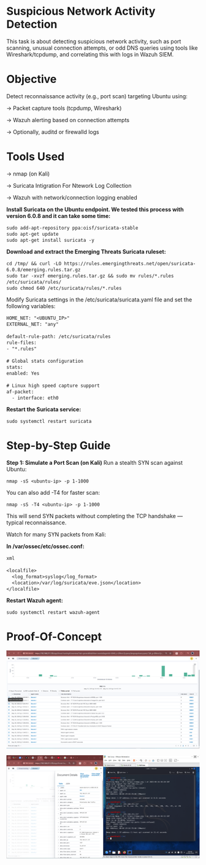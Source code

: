 
#  Suspicious Network Activity Detection

This task is about detecting suspicious network activity, such as port scanning, unusual connection attempts, or odd DNS queries using tools like Wireshark/tcpdump, and correlating this with logs in Wazuh SIEM.

# Objective
Detect reconnaissance activity (e.g., port scan) targeting Ubuntu using:

-> Packet capture tools (tcpdump, Wireshark)

-> Wazuh alerting based on connection attempts

-> Optionally, auditd or firewalld logs

# Tools Used
-> nmap (on Kali)

-> Suricata Intigration For Ntework Log Collection

-> Wazuh with network/connection logging enabled

**Install Suricata on the Ubuntu endpoint. We tested this process with version 6.0.8 and it can take some time:**

    sudo add-apt-repository ppa:oisf/suricata-stable
    sudo apt-get update
    sudo apt-get install suricata -y

**Download and extract the Emerging Threats Suricata ruleset:**

    cd /tmp/ && curl -LO https://rules.emergingthreats.net/open/suricata-6.0.8/emerging.rules.tar.gz
    sudo tar -xvzf emerging.rules.tar.gz && sudo mv rules/*.rules /etc/suricata/rules/
    sudo chmod 640 /etc/suricata/rules/*.rules

Modify Suricata settings in the /etc/suricata/suricata.yaml file and set the following variables:

    HOME_NET: "<UBUNTU_IP>"
    EXTERNAL_NET: "any"
    
    default-rule-path: /etc/suricata/rules
    rule-files:
    - "*.rules"
    
    # Global stats configuration
    stats:
    enabled: Yes
    
    # Linux high speed capture support
    af-packet:
      - interface: eth0
      
**Restart the Suricata service:**

    sudo systemctl restart suricata

 # Step-by-Step Guide
**Step 1: Simulate a Port Scan (on Kali)**
Run a stealth SYN scan against Ubuntu:

    nmap -sS <ubuntu-ip> -p 1-1000

You can also add -T4 for faster scan:

    nmap -sS -T4 <ubuntu-ip> -p 1-1000

This will send SYN packets without completing the TCP handshake — typical reconnaissance.

Watch for many SYN packets from Kali:

**In /var/ossec/etc/ossec.conf:**

    xml
    
    <localfile>
      <log_format>syslog</log_format>
      <location>/var/log/suricata/eve.json</location>
    </localfile>
    
**Restart Wazuh agent:**

    sudo systemctl restart wazuh-agent


# Proof-Of-Concept


![Network-detection](https://github.com/Gagancybersec01/SIEM-Internship-Phase-1/blob/49c31291b07d0d34f7c7ff0817d15c818273c7d5/Screenshots/nmap1.png)

![Network-detection](https://github.com/Gagancybersec01/SIEM-Internship-Phase-1/blob/49c31291b07d0d34f7c7ff0817d15c818273c7d5/Screenshots/nmap2.png)

